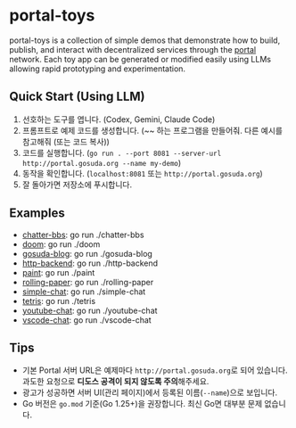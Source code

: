 # portal-toys
portal-toys is a collection of simple demos that demonstrate how to build, publish, and interact with decentralized services through the [portal](https://github.com/gosuda/portal) network.
Each toy app can be generated or modified easily using LLMs allowing rapid prototyping and experimentation.

## Quick Start (Using LLM)
1) 선호하는 도구를 엽니다. (Codex, Gemini, Claude Code)
2) 프롬프트로 예제 코드를 생성합니다. (~~ 하는 프로그램을 만들어줘. 다른 예시를 참고해줘 (또는 코드 복사))
3) 코드를 실행합니다. (`go run . --port 8081 --server-url http://portal.gosuda.org --name my-demo`)
4) 동작을 확인합니다. (`localhost:8081` 또는 `http://portal.gosuda.org`)
5) 잘 돌아가면 저장소에 푸시합니다.

## Examples
- [chatter-bbs](./chatter-bbs/): go run ./chatter-bbs
- [doom](./doom/): go run ./doom
- [gosuda-blog](./gosuda-blog/): go run ./gosuda-blog
- [http-backend](./http-backend/): go run ./http-backend
- [paint](./paint/): go run ./paint
- [rolling-paper](./rolling-paper/): go run ./rolling-paper
- [simple-chat](./simple-chat/): go run ./simple-chat
- [tetris](./tetris/): go run ./tetris
- [youtube-chat](./youtube-chat/): go run ./youtube-chat
- [vscode-chat](./vscode-chat/): go run ./vscode-chat

## Tips
- 기본 Portal 서버 URL은 예제마다 `http://portal.gosuda.org`로 되어 있습니다. 과도한 요청으로 **디도스 공격이 되지 않도록 주의**해주세요.
- 광고가 성공하면 서버 UI(관리 페이지)에서 등록된 이름(`--name`)으로 보입니다.
- Go 버전은 `go.mod` 기준(Go 1.25+)을 권장합니다. 최신 Go면 대부분 문제 없습니다.
